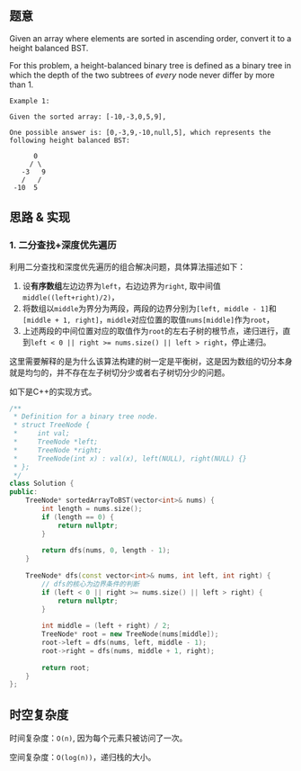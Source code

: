 ## 题意

Given an array where elements are sorted in ascending order, convert it to a height balanced BST.

For this problem, a height-balanced binary tree is defined as a binary tree in which the depth of the two subtrees of *every* node never differ by more than 1.

```
Example 1:

Given the sorted array: [-10,-3,0,5,9],

One possible answer is: [0,-3,9,-10,null,5], which represents the following height balanced BST:

      0
     / \
   -3   9
   /   /
 -10  5
```

## 思路 & 实现

### 1. 二分查找+深度优先遍历

利用二分查找和深度优先遍历的组合解决问题，具体算法描述如下：

1. 设**有序数组**左边边界为`left`，右边边界为`right`, 取中间值`middle((left+right)/2)`，
2. 将数组以`middle`为界分为两段，两段的边界分别为`[left, middle - 1]`和`[middle + 1, right]`，`middle`对应位置的取值`nums[middle]`作为`root`，
3. 上述两段的中间位置对应的取值作为`root`的左右子树的根节点，递归进行，直到`left < 0 || right >= nums.size() || left > right`，停止递归。

这里需要解释的是为什么该算法构建的树一定是平衡树，这是因为数组的切分本身就是均匀的，并不存在左子树切分少或者右子树切分少的问题。

如下是C++的实现方式。

```C++
/**
 * Definition for a binary tree node.
 * struct TreeNode {
 *     int val;
 *     TreeNode *left;
 *     TreeNode *right;
 *     TreeNode(int x) : val(x), left(NULL), right(NULL) {}
 * };
 */
class Solution {
public:
    TreeNode* sortedArrayToBST(vector<int>& nums) {
        int length = nums.size();
        if (length == 0) {
            return nullptr;
        }
        
        return dfs(nums, 0, length - 1);
    }
    
    TreeNode* dfs(const vector<int>& nums, int left, int right) {
      	// dfs的核心为边界条件的判断
        if (left < 0 || right >= nums.size() || left > right) {
            return nullptr;
        }
        
        int middle = (left + right) / 2;
        TreeNode* root = new TreeNode(nums[middle]);
        root->left = dfs(nums, left, middle - 1);
        root->right = dfs(nums, middle + 1, right);
        
        return root;
    }
};
```


## 时空复杂度

时间复杂度：`O(n)`, 因为每个元素只被访问了一次。

空间复杂度：`O(log(n))`，递归栈的大小。

